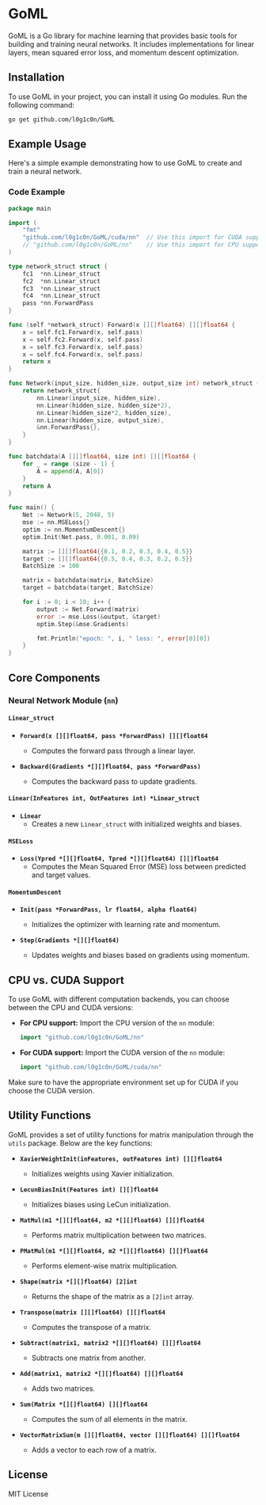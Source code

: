 # GoML

GoML is a Go library for machine learning that provides basic tools for building and training neural networks. It includes implementations for linear layers, mean squared error loss, and momentum descent optimization.

## Installation

To use GoML in your project, you can install it using Go modules. Run the following command:

```sh
go get github.com/l0g1c0n/GoML
```

## Example Usage

Here's a simple example demonstrating how to use GoML to create and train a neural network.

### Code Example

```go
package main

import (
    "fmt"
    "github.com/l0g1c0n/GoML/cuda/nn"  // Use this import for CUDA support
    // "github.com/l0g1c0n/GoML/nn"    // Use this import for CPU support
)

type network_struct struct {
    fc1  *nn.Linear_struct
    fc2  *nn.Linear_struct
    fc3  *nn.Linear_struct
    fc4  *nn.Linear_struct
    pass *nn.ForwardPass
}

func (self *network_struct) Forward(x [][]float64) [][]float64 {
    x = self.fc1.Forward(x, self.pass)
    x = self.fc2.Forward(x, self.pass)
    x = self.fc3.Forward(x, self.pass)
    x = self.fc4.Forward(x, self.pass)
    return x
}

func Network(input_size, hidden_size, output_size int) network_struct {
    return network_struct{
        nn.Linear(input_size, hidden_size),
        nn.Linear(hidden_size, hidden_size*2),
        nn.Linear(hidden_size*2, hidden_size),
        nn.Linear(hidden_size, output_size),
        &nn.ForwardPass{},
    }
}

func batchdata(A [][]float64, size int) [][]float64 {
    for _ = range (size - 1) {
        A = append(A, A[0])
    }
    return A
}

func main() {
    Net := Network(5, 2048, 5)
    mse := nn.MSELoss{}
    optim := nn.MomentumDescent{}
    optim.Init(Net.pass, 0.001, 0.09)

    matrix := [][]float64{{0.1, 0.2, 0.3, 0.4, 0.5}}
    target := [][]float64{{0.5, 0.4, 0.3, 0.2, 0.5}}
    BatchSize := 100

    matrix = batchdata(matrix, BatchSize)
    target = batchdata(target, BatchSize)

    for i := 0; i < 10; i++ {
        output := Net.Forward(matrix)
        error := mse.Loss(&output, &target)
        optim.Step(&mse.Gradients)

        fmt.Println("epoch: ", i, " loss: ", error[0][0])
    }
}
```

## Core Components

### Neural Network Module (`nn`)

#### `Linear_struct`

- **`Forward(x [][]float64, pass *ForwardPass) [][]float64`**
  - Computes the forward pass through a linear layer.

- **`Backward(Gradients *[][]float64, pass *ForwardPass)`**
  - Computes the backward pass to update gradients.

#### `Linear(InFeatures int, OutFeatures int) *Linear_struct`

- **`Linear`**
  - Creates a new `Linear_struct` with initialized weights and biases.

#### `MSELoss`

- **`Loss(Ypred *[][]float64, Tpred *[][]float64) [][]float64`**
  - Computes the Mean Squared Error (MSE) loss between predicted and target values.

#### `MomentumDescent`

- **`Init(pass *ForwardPass, lr float64, alpha float64)`**
  - Initializes the optimizer with learning rate and momentum.

- **`Step(Gradients *[][]float64)`**
  - Updates weights and biases based on gradients using momentum.

## CPU vs. CUDA Support

To use GoML with different computation backends, you can choose between the CPU and CUDA versions:

- **For CPU support:** Import the CPU version of the `nn` module:
  ```go
  import "github.com/l0g1c0n/GoML/nn"
  ```

- **For CUDA support:** Import the CUDA version of the `nn` module:
  ```go
  import "github.com/l0g1c0n/GoML/cuda/nn"
  ```

Make sure to have the appropriate environment set up for CUDA if you choose the CUDA version.

## Utility Functions

GoML provides a set of utility functions for matrix manipulation through the `utils` package. Below are the key functions:

- **`XavierWeightInit(inFeatures, outFeatures int) [][]float64`**
  - Initializes weights using Xavier initialization.

- **`LecunBiasInit(Features int) [][]float64`**
  - Initializes biases using LeCun initialization.

- **`MatMul(m1 *[][]float64, m2 *[][]float64) [][]float64`**
  - Performs matrix multiplication between two matrices.

- **`PMatMul(m1 *[][]float64, m2 *[][]float64) [][]float64`**
  - Performs element-wise matrix multiplication.

- **`Shape(matrix *[][]float64) [2]int`**
  - Returns the shape of the matrix as a `[2]int` array.

- **`Transpose(matrix [][]float64) [][]float64`**
  - Computes the transpose of a matrix.

- **`Subtract(matrix1, matrix2 *[][]float64) [][]float64`**
  - Subtracts one matrix from another.

- **`Add(matrix1, matrix2 *[][]float64) [][]float64`**
  - Adds two matrices.

- **`Sum(Matrix *[][]float64) [][]float64`**
  - Computes the sum of all elements in the matrix.

- **`VectorMatrixSum(m [][]float64, vector [][]float64) [][]float64`**
  - Adds a vector to each row of a matrix.

## License

MIT License
